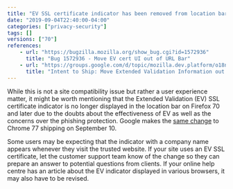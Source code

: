 ```yaml
---
title: "EV SSL certificate indicator has been removed from location bar"
date: "2019-09-04T22:40:00-04:00"
categories: ["privacy-security"]
tags: []
versions: ["70"]
references:
    - url: "https://bugzilla.mozilla.org/show_bug.cgi?id=1572936"
      title: "Bug 1572936 - Move EV cert UI out of URL Bar"
    - url: "https://groups.google.com/d/topic/mozilla.dev.platform/o18n0SZRyUE/discussion"
      title: "Intent to Ship: Move Extended Validation Information out of the URL bar"
---
```

While this is not a site compatibility issue but rather a user experience matter, it might be worth mentioning that the Extended Validation (EV) SSL certificate indicator is no longer displayed in the location bar on Firefox 70 and later due to the doubts about the effectiveness of EV as well as the concerns over the phishing protection. Google makes the [same change](https://groups.google.com/a/chromium.org/d/topic/security-dev/h1bTcoTpfeI/discussion) to Chrome 77 shipping on September 10.

Some users may be expecting that the indicator with a company name appears whenever they visit the trusted website. If your site uses an EV SSL certificate, let the customer support team know of the change so they can prepare an answer to potential questions from clients. If your online help centre has an article about the EV indicator displayed in various browsers, it may also have to be revised.
